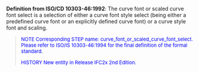 **Definition from ISO/CD 10303-46:1992**: The curve font or scaled curve font select is a selection of either a curve font style select (being either a predefined curve font or an explicitly defined curve font) or a curve style font and scaling.

> <font color="#0000FF" size="-1"> NOTE Corresponding STEP name:
		  curve_font_or_scaled_curve_font_select. Please refer to ISO/IS 10303-46:1994
		  for the final definition of the formal standard. </font>
> 
> <font size="-1"><font color="#0000FF">HISTORY New entity in Release
		  IFC2x 2nd Edition.</font> </font>
>
